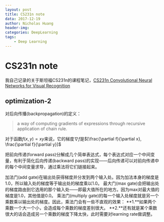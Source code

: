 ```yaml
---
layout: post
title: CS231n note
data: 2017-12-19
author: Nicholas Huang
header-img: 
categories: DeepLearning
tags:
    - Deep Learning
--- 
```

# CS231n note
我自己记录的关于斯坦福CS231n的课程笔记，[CS231n Convolutional Neural Networks for Visual Recognition](http://cs231n.github.io/)

## optimization-2
对后向传播(backpropagation)的定义：
>a way of computing gradients of expressions through recursive application of chain rule.

对于函数$f(x,y) = xy$来说，它的梯度$\nabla f$是$[\frac{\partial f}{\partial x}, \frac{\partial f}{\partial y}]$

把前向传递(forward pass)分解成几个简单表达式，每个表达式对应一个中间变量，有利于简化后向传递(backward pass)的实现——后向传递可以对前向传递中的每个中间变量求导，通过乘法将它们链接起来。

加法门(add gate)在输出处获得梯度并分发到两个输入处。因为加法本身的梯度是1.0，所以输入处的梯度等于输出处的梯度乘以1.0。
最大门(max gate)会把输出处的梯度路由到它选用的那个输入处——即最大值所在的地方。因为max对最大值的梯度是1.0，其他值是0.0。
乘法门(multiply gate)的每一个输入处梯度就是另一个乘数乘以输出处的梯度。因此，乘法门会有一些不直观的效果：
**1.**如果两个乘数一个大一个小，会造成每个乘数的梯度差别很大。
**2.**还有就是某个乘数很大的话会造成另一个乘数的梯度下降太快，此时需要对learning rate做调整。

